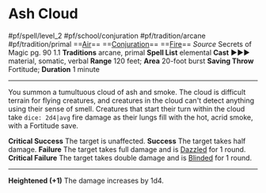 # Ash Cloud
#pf/spell/level_2 #pf/school/conjuration #pf/tradition/arcane #pf/tradition/primal
==[Air](../../../Traits/Air.md)== ==[Conjuration](../../../Traits/Conjuration.md)== ==[Fire](../../../Traits/Fire.md)==
*Source* Secrets of Magic pg. 90 1.1
**Traditions** arcane, primal
**Spell List** elemental
**Cast** ►►► material, somatic, verbal
**Range** 120 feet; **Area** 20-foot burst
**Saving Throw** Fortitude; **Duration** 1 minute

---
You summon a tumultuous cloud of ash and smoke. The cloud is difficult terrain for flying creatures, and creatures in the cloud can't detect anything using their sense of smell. Creatures that start their turn within the cloud take `dice: 2d4|avg` fire damage as their lungs fill with the hot, acrid smoke, with a Fortitude save.

**Critical Success** The target is unaffected.
**Success** The target takes half damage.
**Failure** The target takes full damage and is [Dazzled](../../../Conditions/Dazzled.md) for 1 round.
**Critical Failure** The target takes double damage and is [Blinded](../../../Conditions/Blinded.md) for 1 round.

<hr>

**Heightened (+1)** The damage increases by 1d4.
